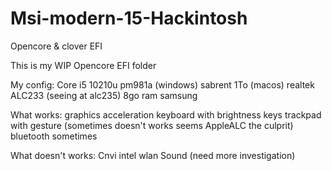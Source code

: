 # Msi-modern-15-Hackintosh
Opencore &amp; clover EFI 

This is my WIP Opencore EFI folder

My config:
Core i5 10210u
pm981a (windows)
sabrent 1To (macos)
realtek ALC233 (seeing at alc235)
8go ram samsung

What works:
graphics acceleration
keyboard with brightness keys
trackpad with gesture (sometimes doesn't works seems AppleALC the culprit)
bluetooth sometimes

What doesn't works:
Cnvi intel wlan
Sound (need more investigation)

